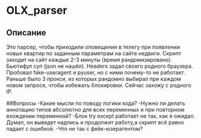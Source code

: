 # OLX_parser
## Описание
Это парсер, чтобы приходили оповещения в телегу при появлении новых квартир по заданным параметрам на сайте недвиги. 
Скрипт заходит на сайт каждые 2-3 минуты (время рандомизировано). 
Бьютифул суп (json не нашёл). 
Headers задал своего родного браузера. Пробовал fake-useragent и pyuser, но с ними почему-то не работает. 
Раньше было 3 прокси, из которых рандомно выбирал при каждом новом запросе, чтобы избежать блокировки. Сейчас захожу 
с родного IP.

##Вопросы
-Какие мысли по поводу логики кода?
-Нужно ли делать аннотацию типов абсолютно для всех переменных и при повторном вхождении переменной?
-Блок try except работает не так, как я ожидал. Думал, он выведет надпись и продолжит работу,а скрипт всё равно падает с ошибкой.
-Что не так с фейк-юзерагентом?

